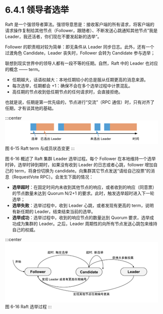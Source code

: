 # 6.4.1 领导者选举

Raft 是一个强领导者算法。强领导意思是：接收客户端的所有请求，将客户端的请求操作复制给其他节点（Follower，跟随者）、不断发送心跳通知其他节点”我是 Leader，我还活者，你们现在不要发起新的选举“。

Follower 的职责相对较为简单：即无条件从 Leader 同步日志。此外，还有一个过渡角色 Candidate，Leader 丧失时，Follower 会转为 Candidate 参与选举；

联想到现实世界中的领导人都有一段不等的任期。自然，Raft 中的 Leader 也对应的概念 —— term。

- 任期越大，话语权越大：本地任期较小的总是服从任期更高的消息来源。
- 每次选举，任期都会 +1：确保不会在多个选举过程中计票混乱。
- 高任期的节点收到低任期节点的任何请求时，会直接拒绝。

也就是说，任期是第一优先级的，节点进行“交流”（RPC 通信）时，只有对齐了任期，才有谈其他的基础。

:::center
  ![](../assets/raft-term.svg)
  图 6-15 Raft term 与成员状态变更
:::


图 6-16 概述了 Raft 集群 Leader 选举过程。每个 Follower 在本地维持一个选举时钟，选举时钟到期时，如果没有收到 Leader 的日志或者心跳，follower 增加自己的 term，将身份切换为 candidate。向集群其它节点发送“请给自己投票”的消息（RequestVote RPC）。会发生下面的情况：

- **选举超时**：在固定时间内未收到其他节点的响应，或者收到的响应（同意票）的节点数量未达到 Quorum N/2+1 的要求。此时，触发选举超时进入下一轮选举；
- **选举失败**：选举过程中，收到 Leader 心跳，或者发现有更高的 term，说明有新任期的 Leader，结束结束当前的选举。
- **选举成功**：选举过程中，收到的响应节点的数量达到 Quorum 要求，选举成功成为集群的 Leader。之后，Leader 周期性的向所有节点发送心跳包来维持自己的权威。

:::center
  ![](../assets/raft-election.svg)
  图 6-16 Raft 选举过程
:::








	





